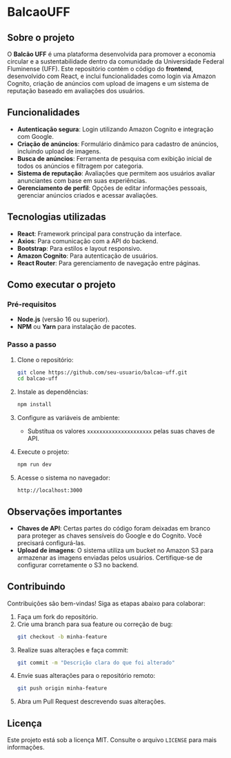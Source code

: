# BalcaoUFF

## Sobre o projeto

O **Balcão UFF** é uma plataforma desenvolvida para promover a economia circular e a sustentabilidade dentro da comunidade da Universidade Federal Fluminense (UFF). Este repositório contém o código do **frontend**, desenvolvido com React, e inclui funcionalidades como login via Amazon Cognito, criação de anúncios com upload de imagens e um sistema de reputação baseado em avaliações dos usuários.

## Funcionalidades

- **Autenticação segura**: Login utilizando Amazon Cognito e integração com Google.  
- **Criação de anúncios**: Formulário dinâmico para cadastro de anúncios, incluindo upload de imagens.  
- **Busca de anúncios**: Ferramenta de pesquisa com exibição inicial de todos os anúncios e filtragem por categoria.  
- **Sistema de reputação**: Avaliações que permitem aos usuários avaliar anunciantes com base em suas experiências.  
- **Gerenciamento de perfil**: Opções de editar informações pessoais, gerenciar anúncios criados e acessar avaliações.  

## Tecnologias utilizadas

- **React**: Framework principal para construção da interface.  
- **Axios**: Para comunicação com a API do backend.  
- **Bootstrap**: Para estilos e layout responsivo.  
- **Amazon Cognito**: Para autenticação de usuários.  
- **React Router**: Para gerenciamento de navegação entre páginas.  

## Como executar o projeto

### Pré-requisitos

- **Node.js** (versão 16 ou superior).  
- **NPM** ou **Yarn** para instalação de pacotes.  

### Passo a passo

1. Clone o repositório:
   ```bash
   git clone https://github.com/seu-usuario/balcao-uff.git
   cd balcao-uff
   ```

2. Instale as dependências:
   ```bash
   npm install
   ```

3. Configure as variáveis de ambiente:
   - Substitua os valores `xxxxxxxxxxxxxxxxxxxxx` pelas suas chaves de API.

4. Execute o projeto:
   ```bash
   npm run dev
   ```

5. Acesse o sistema no navegador:
   ```plaintext
   http://localhost:3000
   ```

## Observações importantes

- **Chaves de API**: Certas partes do código foram deixadas em branco para proteger as chaves sensíveis do Google e do Cognito. Você precisará configurá-las.
- **Upload de imagens**: O sistema utiliza um bucket no Amazon S3 para armazenar as imagens enviadas pelos usuários. Certifique-se de configurar corretamente o S3 no backend.

## Contribuindo

Contribuições são bem-vindas! Siga as etapas abaixo para colaborar:

1. Faça um fork do repositório.
2. Crie uma branch para sua feature ou correção de bug:
   ```bash
   git checkout -b minha-feature
   ```
3. Realize suas alterações e faça commit:
   ```bash
   git commit -m "Descrição clara do que foi alterado"
   ```
4. Envie suas alterações para o repositório remoto:
   ```bash
   git push origin minha-feature
   ```
5. Abra um Pull Request descrevendo suas alterações.

## Licença

Este projeto está sob a licença MIT. Consulte o arquivo `LICENSE` para mais informações.

